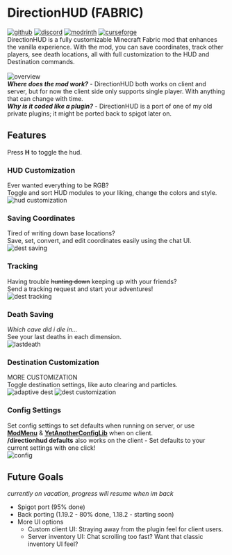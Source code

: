 # DirectionHUD (FABRIC)
[![github](https://img.shields.io/github/v/release/oth3r/DirectionHUD-F?color=blueviolet&logo=github)](https://github.com/Oth3r/DirectionHUD-F/releases)  [![discord](https://dcbadge.vercel.app/api/server/Mec6yNQ9B7?style=flat)](https://discord.gg/Mec6yNQ9B7) [![modrinth](https://img.shields.io/modrinth/dt/directionhud?label=Modrinth&logo=modrinth)](https://modrinth.com/mod/directionhud) [![curseforge](https://cf.way2muchnoise.eu/843483.svg)](https://www.curseforge.com/minecraft/mc-mods/directionhud-fabric)
\
DirectionHUD is a fully customizable Minecraft Fabric mod that enhances the vanilla experience. 
With the mod, you can save coordinates, track other players, see death locations, all with full customization to the HUD and Destination commands.
\
\
![overview](https://raw.githubusercontent.com/Oth3r/DirectionHUD-Fabric/master/media/directionhud%20overview%20slow.gif)
\
***Where does the mod work?*** - DirectionHUD both works on client and server, but for now the client side only supports single player. With anything that can change with time.
\
***Why is it coded like a plugin?*** - DirectionHUD is a port of one of my old private plugins; it might be ported back to spigot later on.
## Features
Press **H** to toggle the hud.
### HUD Customization
Ever wanted everything to be RGB?
\
Toggle and sort HUD modules to your liking, change the colors and style.
\
![hud customization](https://raw.githubusercontent.com/Oth3r/DirectionHUD-Fabric/master/media/customization%20hud.gif)

### Saving Coordinates
Tired of writing down base locations?
\
Save, set, convert, and edit coordinates easily using the chat UI.
\
![dest saving](https://raw.githubusercontent.com/Oth3r/DirectionHUD-Fabric/master/media/dest%20saving.gif)

### Tracking
Having trouble ~~hunting down~~ keeping up with your friends?
\
Send a tracking request and start your adventures!
\
![dest tracking](https://raw.githubusercontent.com/Oth3r/DirectionHUD-Fabric/master/media/tracking.gif)

### Death Saving
*Which cave did i die in...*
\
See your last deaths in each dimension.
\
![lastdeath](https://raw.githubusercontent.com/Oth3r/DirectionHUD-Fabric/master/media/lastdeath.gif)

### Destination Customization
MORE CUSTOMIZATION
\
Toggle destination settings, like auto clearing and particles.
\
![adaptive dest](https://raw.githubusercontent.com/Oth3r/DirectionHUD-Fabric/master/media/adaptive%20dest.gif)
![dest customization](https://raw.githubusercontent.com/Oth3r/DirectionHUD-Fabric/master/media/customizedest.gif)

### Config Settings
Set config settings to set defaults when running on server, 
or use **[ModMenu](https://modrinth.com/mod/modmenu)** & **[YetAnotherConfigLib](https://modrinth.com/mod/yacl)** when on client.
\
**/directionhud defaults** also works on the client - Set defaults to your current settings with one click!
\
![config](https://raw.githubusercontent.com/Oth3r/DirectionHUD-Fabric/master/media/config.png)

## Future Goals
*currently on vacation, progress will resume when im back*
* Spigot port (95% done)
* Back porting (1.19.2 - 80% done, 1.18.2 - starting soon)
* More UI options
  * Custom client UI: Straying away from the plugin feel for client users.
  * Server inventory UI: Chat scrolling too fast? Want that classic inventory UI feel? 
